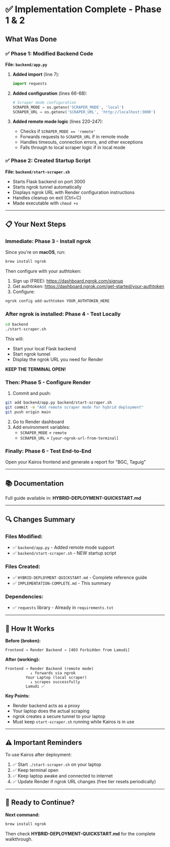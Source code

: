 # ✅ Implementation Complete - Phase 1 & 2

## What Was Done

### ✅ Phase 1: Modified Backend Code
**File: `backend/app.py`**

1. **Added import** (line 7):
   ```python
   import requests
   ```

2. **Added configuration** (lines 66-68):
   ```python
   # Scraper mode configuration
   SCRAPER_MODE = os.getenv('SCRAPER_MODE', 'local')
   SCRAPER_URL = os.getenv('SCRAPER_URL', 'http://localhost:3000')
   ```

3. **Added remote mode logic** (lines 220-247):
   - Checks if `SCRAPER_MODE == 'remote'`
   - Forwards requests to `SCRAPER_URL` if in remote mode
   - Handles timeouts, connection errors, and other exceptions
   - Falls through to local scraper logic if in local mode

### ✅ Phase 2: Created Startup Script
**File: `backend/start-scraper.sh`**

- Starts Flask backend on port 3000
- Starts ngrok tunnel automatically
- Displays ngrok URL with Render configuration instructions
- Handles cleanup on exit (Ctrl+C)
- Made executable with `chmod +x`

---

## 📋 Your Next Steps

### Immediate: Phase 3 - Install ngrok

Since you're on **macOS**, run:

```bash
brew install ngrok
```

Then configure with your authtoken:
1. Sign up (FREE): https://dashboard.ngrok.com/signup
2. Get authtoken: https://dashboard.ngrok.com/get-started/your-authtoken
3. Configure:
```bash
ngrok config add-authtoken YOUR_AUTHTOKEN_HERE
```

### After ngrok is installed: Phase 4 - Test Locally

```bash
cd backend
./start-scraper.sh
```

This will:
- Start your local Flask backend
- Start ngrok tunnel
- Display the ngrok URL you need for Render

**KEEP THE TERMINAL OPEN!**

### Then: Phase 5 - Configure Render

1. Commit and push:
```bash
git add backend/app.py backend/start-scraper.sh
git commit -m "Add remote scraper mode for hybrid deployment"
git push origin main
```

2. Go to Render dashboard
3. Add environment variables:
   - `SCRAPER_MODE` = `remote`
   - `SCRAPER_URL` = `[your-ngrok-url-from-terminal]`

### Finally: Phase 6 - Test End-to-End

Open your Kairos frontend and generate a report for "BGC, Taguig"

---

## 📚 Documentation

Full guide available in: **HYBRID-DEPLOYMENT-QUICKSTART.md**

---

## 🔍 Changes Summary

### Files Modified:
- ✅ `backend/app.py` - Added remote mode support
- ✅ `backend/start-scraper.sh` - NEW startup script

### Files Created:
- ✅ `HYBRID-DEPLOYMENT-QUICKSTART.md` - Complete reference guide
- ✅ `IMPLEMENTATION-COMPLETE.md` - This summary

### Dependencies:
- ✅ `requests` library - Already in `requirements.txt`

---

## 🎯 How It Works

**Before (broken):**
```
Frontend → Render Backend → [403 Forbidden from Lamudi]
```

**After (working):**
```
Frontend → Render Backend (remote mode) 
           ↓ forwards via ngrok
         Your Laptop (local scraper)
           ↓ scrapes successfully
         Lamudi ✅
```

**Key Points:**
- Render backend acts as a proxy
- Your laptop does the actual scraping
- ngrok creates a secure tunnel to your laptop
- Must keep `start-scraper.sh` running while Kairos is in use

---

## ⚠️ Important Reminders

To use Kairos after deployment:
1. ✅ Start `./start-scraper.sh` on your laptop
2. ✅ Keep terminal open
3. ✅ Keep laptop awake and connected to internet
4. ✅ Update Render if ngrok URL changes (free tier resets periodically)

---

## 🚀 Ready to Continue?

**Next command:**
```bash
brew install ngrok
```

Then check **HYBRID-DEPLOYMENT-QUICKSTART.md** for the complete walkthrough.

